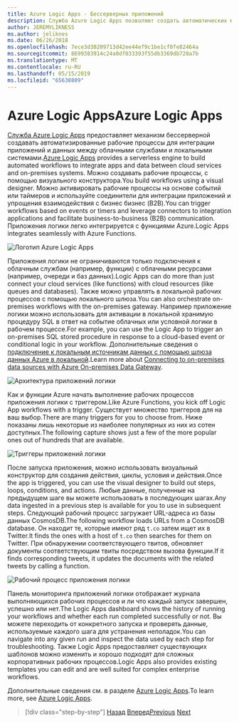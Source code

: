 ```yaml
---
title: Azure Logic Apps - Бессерверных приложений
description: Служба Azure Logic Apps позволяют создать автоматических масштабируемых рабочих процессов, для интеграции приложений и данных для облачных служб и локальных систем.
author: JEREMYLIKNESS
ms.author: jeliknes
ms.date: 06/26/2018
ms.openlocfilehash: 7ece3d30209713d42ee44ef9c1be1cf0fe82464a
ms.sourcegitcommit: 8699383914c24a0df033393f55db3369db728a7b
ms.translationtype: MT
ms.contentlocale: ru-RU
ms.lasthandoff: 05/15/2019
ms.locfileid: "65638809"
---
```

# <a name="azure-logic-apps"></a><span data-ttu-id="1a84a-103">Azure Logic Apps</span><span class="sxs-lookup"><span data-stu-id="1a84a-103">Azure Logic Apps</span></span>

<span data-ttu-id="1a84a-104">[Служба Azure Logic Apps](https://docs.microsoft.com/azure/logic-apps) предоставляет механизм бессерверной создавать автоматизированные рабочие процессы для интеграции приложений и данных между облачными службами и локальными системами.</span><span class="sxs-lookup"><span data-stu-id="1a84a-104">[Azure Logic Apps](https://docs.microsoft.com/azure/logic-apps) provides a serverless engine to build automated workflows to integrate apps and data between cloud services and on-premises systems.</span></span> <span data-ttu-id="1a84a-105">Можно создавать рабочие процессы, с помощью визуального конструктора.</span><span class="sxs-lookup"><span data-stu-id="1a84a-105">You build workflows using a visual designer.</span></span> <span data-ttu-id="1a84a-106">Можно активировать рабочие процессы на основе событий или таймеров и используйте соединители для интеграции приложений и упрощения взаимодействия с бизнес бизнес (B2B).</span><span class="sxs-lookup"><span data-stu-id="1a84a-106">You can trigger workflows based on events or timers and leverage connectors to integration applications and facilitate business-to-business (B2B) communication.</span></span> <span data-ttu-id="1a84a-107">Приложения логики легко интегрируется с функциями Azure.</span><span class="sxs-lookup"><span data-stu-id="1a84a-107">Logic Apps integrates seamlessly with Azure Functions.</span></span>

![Логотип Azure Logic Apps](./media/logic-apps-logo.png)

<span data-ttu-id="1a84a-109">Приложения логики не ограничиваются только подключения к облачным службам (например, функции) с облачными ресурсами (например, очереди и баз данных).</span><span class="sxs-lookup"><span data-stu-id="1a84a-109">Logic Apps can do more than just connect your cloud services (like functions) with cloud resources (like queues and databases).</span></span> <span data-ttu-id="1a84a-110">Также можно управлять в локальной рабочих процессов с помощью локального шлюза.</span><span class="sxs-lookup"><span data-stu-id="1a84a-110">You can also orchestrate on-premises workflows with the on-premises gateway.</span></span> <span data-ttu-id="1a84a-111">Например приложение логики можно использовать для активации в локальной хранимую процедуру SQL в ответ на событие облачных или условной логики в рабочем процессе.</span><span class="sxs-lookup"><span data-stu-id="1a84a-111">For example, you can use the Logic App to trigger an on-premises SQL stored procedure in response to a cloud-based event or conditional logic in your workflow.</span></span> <span data-ttu-id="1a84a-112">Дополнительные сведения о [подключение к локальным источникам данных с помощью шлюза данных Azure в локальной](https://docs.microsoft.com/azure/analysis-services/analysis-services-gateway).</span><span class="sxs-lookup"><span data-stu-id="1a84a-112">Learn more about [Connecting to on-premises data sources with Azure On-premises Data Gateway](https://docs.microsoft.com/azure/analysis-services/analysis-services-gateway).</span></span>

![Архитектура приложений логики](./media/logic-apps-architecture.png)

<span data-ttu-id="1a84a-114">Как и функции Azure начать выполнение рабочих процессов приложения логики с триггером.</span><span class="sxs-lookup"><span data-stu-id="1a84a-114">Like Azure Functions, you kick off Logic App workflows with a trigger.</span></span> <span data-ttu-id="1a84a-115">Существует множество триггеров для на ваш выбор.</span><span class="sxs-lookup"><span data-stu-id="1a84a-115">There are many triggers for you to choose from.</span></span> <span data-ttu-id="1a84a-116">Ниже показаны лишь некоторые из наиболее популярных из них из сотен доступных.</span><span class="sxs-lookup"><span data-stu-id="1a84a-116">The following capture shows just a few of the more popular ones out of hundreds that are available.</span></span>

![Триггеры приложений логики](./media/logic-app-triggers.png)

<span data-ttu-id="1a84a-118">После запуска приложения, можно использовать визуальный конструктор для создания действия, циклы, условия и действия.</span><span class="sxs-lookup"><span data-stu-id="1a84a-118">Once the app is triggered, you can use the visual designer to build out steps, loops, conditions, and actions.</span></span> <span data-ttu-id="1a84a-119">Любые данные, полученные на предыдущем шаге вы можете использовать в последующих шагах.</span><span class="sxs-lookup"><span data-stu-id="1a84a-119">Any data ingested in a previous step is available for you to use in subsequent steps.</span></span> <span data-ttu-id="1a84a-120">Следующий рабочий процесс загружает URL-адреса из базы данных CosmosDB.</span><span class="sxs-lookup"><span data-stu-id="1a84a-120">The following workflow loads URLs from a CosmosDB database.</span></span> <span data-ttu-id="1a84a-121">Он находит те, которые имеют ряд `t.co` затем ищет их в Twitter.</span><span class="sxs-lookup"><span data-stu-id="1a84a-121">It finds the ones with a host of `t.co` then searches for them on Twitter.</span></span> <span data-ttu-id="1a84a-122">При обнаружении соответствующего твитов, обновляет документы соответствующим твиты посредством вызова функции.</span><span class="sxs-lookup"><span data-stu-id="1a84a-122">If it finds corresponding tweets, it updates the documents with the related tweets by calling a function.</span></span>

![Рабочий процесс приложения логики](./media/logic-app-workflow.png)

<span data-ttu-id="1a84a-124">Панель мониторинга приложений логики отображает журнала выполняющихся рабочих процессов и ли что каждый запуск завершен, успешно или нет.</span><span class="sxs-lookup"><span data-stu-id="1a84a-124">The Logic Apps dashboard shows the history of running your workflows and whether each run completed successfully or not.</span></span> <span data-ttu-id="1a84a-125">Вы можете переходить от конкретного запуска и проверять данные, используемые каждого шага для устранения неполадок.</span><span class="sxs-lookup"><span data-stu-id="1a84a-125">You can navigate into any given run and inspect the data used by each step for troubleshooting.</span></span> <span data-ttu-id="1a84a-126">Также Logic Apps предоставляет существующих шаблонов можно изменить и хорошо подходят для сложных корпоративных рабочих процессов.</span><span class="sxs-lookup"><span data-stu-id="1a84a-126">Logic Apps also provides existing templates you can edit and are well suited for complex enterprise workflows.</span></span>

<span data-ttu-id="1a84a-127">Дополнительные сведения см. в разделе [Azure Logic Apps](https://docs.microsoft.com/azure/logic-apps).</span><span class="sxs-lookup"><span data-stu-id="1a84a-127">To learn more, see [Azure Logic Apps](https://docs.microsoft.com/azure/logic-apps).</span></span>

>[!div class="step-by-step"]
><span data-ttu-id="1a84a-128">[Назад](application-insights.md)
>[Вперед](event-grid.md)</span><span class="sxs-lookup"><span data-stu-id="1a84a-128">[Previous](application-insights.md)
[Next](event-grid.md)</span></span>
